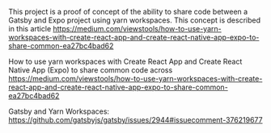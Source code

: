 This project is a proof of concept of the ability to share code between a Gatsby and Expo project using yarn workspaces. This concept is described in this article https://medium.com/viewstools/how-to-use-yarn-workspaces-with-create-react-app-and-create-react-native-app-expo-to-share-common-ea27bc4bad62

How to use yarn workspaces with Create React App and Create React Native App (Expo) to share common code across
https://medium.com/viewstools/how-to-use-yarn-workspaces-with-create-react-app-and-create-react-native-app-expo-to-share-common-ea27bc4bad62

Gatsby and Yarn Workspaces:
https://github.com/gatsbyjs/gatsby/issues/2944#issuecomment-376219677